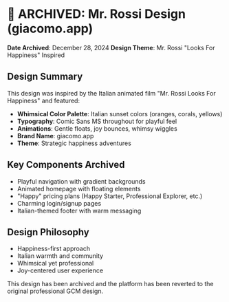 # 🎨 ARCHIVED: Mr. Rossi Design (giacomo.app)

**Date Archived**: December 28, 2024
**Design Theme**: Mr. Rossi "Looks For Happiness" Inspired

## Design Summary
This design was inspired by the Italian animated film "Mr. Rossi Looks For Happiness" and featured:

- **Whimsical Color Palette**: Italian sunset colors (oranges, corals, yellows)
- **Typography**: Comic Sans MS throughout for playful feel
- **Animations**: Gentle floats, joy bounces, whimsy wiggles
- **Brand Name**: giacomo.app
- **Theme**: Strategic happiness adventures

## Key Components Archived
- Playful navigation with gradient backgrounds
- Animated homepage with floating elements
- "Happy" pricing plans (Happy Starter, Professional Explorer, etc.)
- Charming login/signup pages
- Italian-themed footer with warm messaging

## Design Philosophy
- Happiness-first approach
- Italian warmth and community
- Whimsical yet professional
- Joy-centered user experience

This design has been archived and the platform has been reverted to the original professional GCM design.